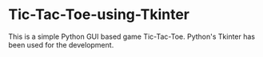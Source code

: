 # Tic-Tac-Toe-using-Tkinter
This is a simple Python GUI based game Tic-Tac-Toe. Python's Tkinter has been used for the development.
